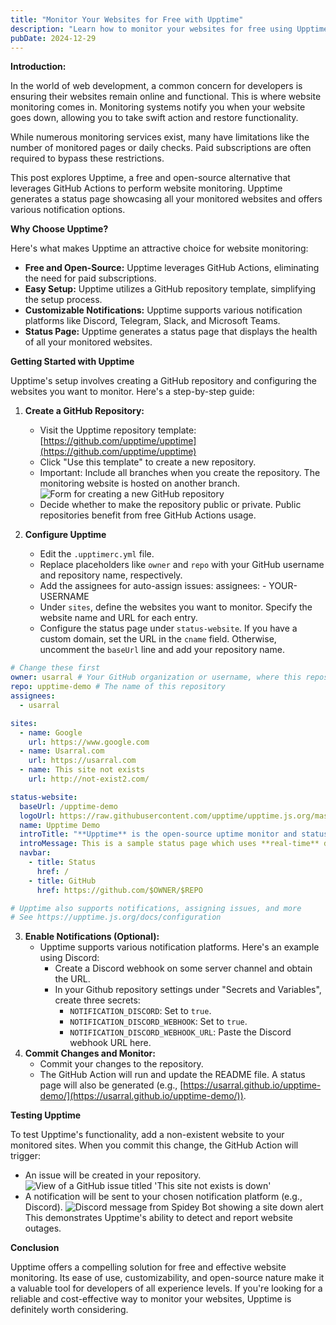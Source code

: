 ```yaml
---
title: "Monitor Your Websites for Free with Upptime"
description: "Learn how to monitor your websites for free using Upptime, an open-source tool powered by GitHub Actions. Discover step-by-step instructions to set up Upptime, customize notifications, and create a status page to track website uptime efficiently without any paid subscriptions."
pubDate: 2024-12-29
---
```


**Introduction:**

In the world of web development, a common concern for developers is ensuring their websites remain online and functional. This is where website monitoring comes in. Monitoring systems notify you when your website goes down, allowing you to take swift action and restore functionality.

While numerous monitoring services exist, many have limitations like the number of monitored pages or daily checks. Paid subscriptions are often required to bypass these restrictions.

This post explores Upptime, a free and open-source alternative that leverages GitHub Actions to perform website monitoring. Upptime generates a status page showcasing all your monitored websites and offers various notification options.

**Why Choose Upptime?**

Here's what makes Upptime an attractive choice for website monitoring:

- **Free and Open-Source:** Upptime leverages GitHub Actions, eliminating the need for paid subscriptions.
- **Easy Setup:** Upptime utilizes a GitHub repository template, simplifying the setup process.
- **Customizable Notifications:** Upptime supports various notification platforms like Discord, Telegram, Slack, and Microsoft Teams.
- **Status Page:** Upptime generates a status page that displays the health of all your monitored websites.

**Getting Started with Upptime**

Upptime's setup involves creating a GitHub repository and configuring the websites you want to monitor. Here's a step-by-step guide:

1. **Create a GitHub Repository:**
    
    - Visit the Upptime repository template: [https://github.com/upptime/upptime](https://github.com/upptime/upptime)
    - Click "Use this template" to create a new repository.
    - Important: Include all branches when you create the repository. The monitoring website is hosted on another branch.![Form for creating a new GitHub repository](/repository-form.png "Form for creating a new GitHub repository, showing the 'upptime/upptime' template selected, with the 'Include all branches' option checked, and fields to define the owner, repository name, and visibility (public or private).")
    - Decide whether to make the repository public or private. Public repositories benefit from free GitHub Actions usage.
2. **Configure Upptime**
    
    - Edit the `.upptimerc.yml` file.
    - Replace placeholders like `owner` and `repo` with your GitHub username and repository name, respectively.
	* Add the assignees for auto-assign issues:
		assignees:
		  - YOUR-USERNAME
    - Under `sites`, define the websites you want to monitor. Specify the website name and URL for each entry.
    - Configure the status page under `status-website`. If you have a custom domain, set the URL in the `cname` field. Otherwise, uncomment the `baseUrl` line and add your repository name.
```yaml
# Change these first
owner: usarral # Your GitHub organization or username, where this repository lives
repo: upptime-demo # The name of this repository
assignees:
  - usarral

sites:
  - name: Google
    url: https://www.google.com
  - name: Usarral.com
    url: https://usarral.com
  - name: This site not exists
    url: http://not-exist2.com/

status-website:
  baseUrl: /upptime-demo
  logoUrl: https://raw.githubusercontent.com/upptime/upptime.js.org/master/static/img/icon.svg
  name: Upptime Demo
  introTitle: "**Upptime** is the open-source uptime monitor and status page, powered entirely by GitHub."
  introMessage: This is a sample status page which uses **real-time** data from our [GitHub repository](https://github.com/upptime/upptime). No server required — just GitHub Actions, Issues, and Pages. [**Get your own for free**](https://github.com/upptime/upptime)
  navbar:
    - title: Status
      href: /
    - title: GitHub
      href: https://github.com/$OWNER/$REPO

# Upptime also supports notifications, assigning issues, and more
# See https://upptime.js.org/docs/configuration
```
3. **Enable Notifications (Optional):**
    - Upptime supports various notification platforms. Here's an example using Discord:
        - Create a Discord webhook on some server channel and obtain the URL.
        - In your Github repository settings under "Secrets and Variables", create three secrets:
            - `NOTIFICATION_DISCORD`: Set to `true`.
            - `NOTIFICATION_DISCORD_WEBHOOK`: Set to `true`.
            - `NOTIFICATION_DISCORD_WEBHOOK_URL`: Paste the Discord webhook URL here.
4. **Commit Changes and Monitor:**
    - Commit your changes to the repository.
    - The GitHub Action will run and update the README file. A status page will also be generated (e.g., [https://usarral.github.io/upptime-demo/](https://usarral.github.io/upptime-demo/)).

**Testing Upptime**

To test Upptime's functionality, add a non-existent website to your monitored sites. When you commit this change, the GitHub Action will trigger:

- An issue will be created in your repository.
![View of a GitHub issue titled 'This site not exists is down'](/github-issue-down.png "View of a GitHub issue titled 'This site not exists is down,' automatically created by GitHub Actions, showing error details with HTTP code: 0 and response time: 0 ms. Includes comments from a bot and the user 'usarral'.")
- A notification will be sent to your chosen notification platform (e.g., Discord).
![Discord message from Spidey Bot showing a site down alert](/discord-site-down-alert.png "Discord message from Spidey Bot stating: '🟥 This site not exists (http://not-exist2.com/) is down : https://github.com/usarral/upptime-demo/issues/3,' along with a preview of the GitHub issue link.")
This demonstrates Upptime's ability to detect and report website outages.

**Conclusion**

Upptime offers a compelling solution for free and effective website monitoring. Its ease of use, customizability, and open-source nature make it a valuable tool for developers of all experience levels. If you're looking for a reliable and cost-effective way to monitor your websites, Upptime is definitely worth considering.
